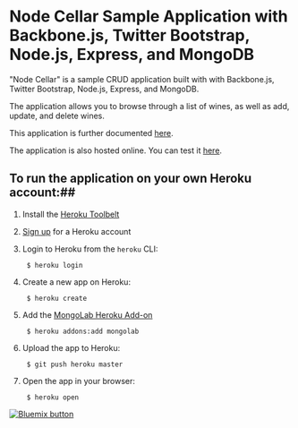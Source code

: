 # Node Cellar Sample Application with Backbone.js, Twitter Bootstrap, Node.js, Express, and MongoDB #

"Node Cellar" is a sample CRUD application built with with Backbone.js, Twitter Bootstrap, Node.js, Express, and MongoDB.

The application allows you to browse through a list of wines, as well as add, update, and delete wines.

This application is further documented [here](http://coenraets.org/blog).

The application is also hosted online. You can test it [here](http://nodecellar.coenraets.org).


## To run the application on your own Heroku account:##

1. Install the [Heroku Toolbelt](http://toolbelt.heroku.com)

2. [Sign up](http://heroku.com/signup) for a Heroku account

3. Login to Heroku from the `heroku` CLI:

        $ heroku login

4. Create a new app on Heroku:

        $ heroku create

5. Add the [MongoLab Heroku Add-on](http://addons.heroku.com/mongolab)

        $ heroku addons:add mongolab

6. Upload the app to Heroku:

        $ git push heroku master

7. Open the app in your browser:

        $ heroku open


<a href="https://bluemix.net/deploy?repository=https://github.com/agarcher/nodecellar.git" target="_blank"><img src="http://bluemix.net/deploy/button.png" alt="Bluemix button" /></a>
